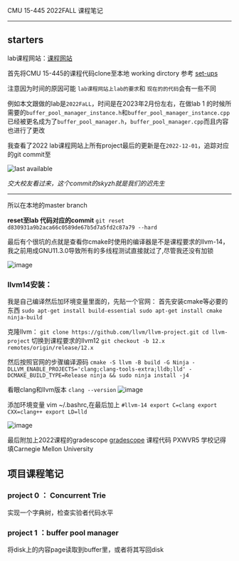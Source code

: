 CMU 15-445 2022FALL 课程笔记
***

## starters

lab课程网站：[课程网站](https://15445.courses.cs.cmu.edu/fall2022)

首先将CMU 15-445的课程代码clone至本地 working dirctory 参考 [set-ups](https://github.com/cmu-db/bustub#readme)

注意因为时间的原因可能 `lab课程网站上lab的要求`和 `现在的的代码`会有一些不同

例如本文跟做的lab是`2022FaLL`，时间是在2023年2月份左右，在做lab 1 的时候所需要的`buffer_pool_manager_instance.h`和`buffer_pool_manager_instance.cpp`已经被更名成为了`buffer_pool_manager.h`，`buffer_pool_manager.cpp`而且内容也进行了更改


我查看了2022 lab课程网站上所有project最后的更新是在`2022-12-01`，追踪对应的git commit至

![last available](https://user-images.githubusercontent.com/116239454/216802842-885ee421-f33d-40e9-a094-2666ebae21fb.png)

*交大校友看过来，这个commit的skyzh就是我们的迟先生*

---


所以在本地的master branch

**reset至lab 代码对应的commit**
`git reset d830931a9b2aca66c0589de67b5d7a5fd2c87a79 --hard`


最后有个很坑的点就是查看你cmake时使用的编译器是不是课程要求的llvm-14，我之前用成GNU11.3.0导致所有的多线程测试直接就过了,尽管我还没有加锁

![image](https://user-images.githubusercontent.com/99662709/234530461-7a5f1f8e-1f60-41da-9e23-85831bf4a9ae.png)


### llvm14安装：
我是自己编译然后加环境变量里面的，先贴一个官网：
首先安装cmake等必要的东西
`sudo apt-get install build-essential
sudo apt-get install cmake ninja-build`

克隆llvm：
`git clone https://github.com/llvm/llvm-project.git
cd llvm-project`
切换到课程要求的llvm12
`git checkout -b 12.x remotes/origin/release/12.x`

然后按照官网的步骤编译源码
`
cmake -S llvm -B build -G Ninja -DLLVM_ENABLE_PROJECTS='clang;clang-tools-extra;lldb;lld' -DCMAKE_BUILD_TYPE=Release
ninja && sudo ninja install -j4
`

看眼clang和llvm版本
`clang --version`
![image](https://user-images.githubusercontent.com/99662709/234535526-e2b96a58-ecf0-4403-8c00-8223f08042e7.png)

添加环境变量
vim ~/.bashrc,在最后加上
`#llvm-14
export C=clang
export CXX=clang++
export LD=lld`

![image](https://user-images.githubusercontent.com/99662709/234539232-37bb8119-3794-4f5d-9764-331e500047b3.png)


最后附加上2022课程的gradescope  [gradescope](https://www.gradescope.com/courses/425272)
课程代码 PXWVR5
学校记得填Carnegie Mellon University
## 项目课程笔记
### project 0 ： Concurrent Trie
实现一个字典树，检查实验者代码水平

### project 1 ：buffer pool manager
将disk上的内容page读取到buffer里，或者将其写回disk
